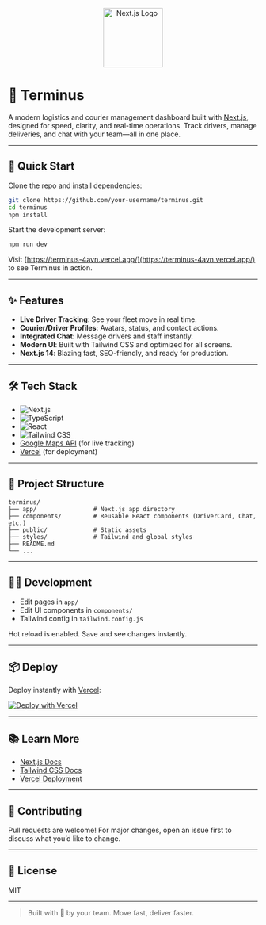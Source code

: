 <p align="center">
  <img src="https://raw.githubusercontent.com/vercel/next.js/canary/examples/with-typescript/public/vercel.svg" alt="Next.js Logo" width="120" />
</p>

# 🚚 Terminus

A modern logistics and courier management dashboard built with [Next.js](https://nextjs.org), designed for speed, clarity, and real-time operations. Track drivers, manage deliveries, and chat with your team—all in one place.

---

## 🚀 Quick Start

Clone the repo and install dependencies:

```bash
git clone https://github.com/your-username/terminus.git
cd terminus
npm install
```

Start the development server:

```bash
npm run dev
```

Visit [https://terminus-4avn.vercel.app/](https://terminus-4avn.vercel.app/) to see Terminus in action.

---

## ✨ Features

- **Live Driver Tracking**: See your fleet move in real time.
- **Courier/Driver Profiles**: Avatars, status, and contact actions.
- **Integrated Chat**: Message drivers and staff instantly.
- **Modern UI**: Built with Tailwind CSS and optimized for all screens.
- **Next.js 14**: Blazing fast, SEO-friendly, and ready for production.

---

## 🛠️ Tech Stack

- ![Next.js](https://img.shields.io/badge/Next.js-000?logo=next.js&logoColor=white)
- ![TypeScript](https://img.shields.io/badge/TypeScript-3178c6?logo=typescript&logoColor=white)
- ![React](https://img.shields.io/badge/React-20232a?logo=react&logoColor=61dafb)
- ![Tailwind CSS](https://img.shields.io/badge/Tailwind_CSS-38bdf8?logo=tailwind-css&logoColor=white)
- [Google Maps API](https://developers.google.com/maps) (for live tracking)
- [Vercel](https://vercel.com) (for deployment)

---

## 📁 Project Structure

```
terminus/
├── app/                # Next.js app directory
├── components/         # Reusable React components (DriverCard, Chat, etc.)
├── public/             # Static assets
├── styles/             # Tailwind and global styles
├── README.md
└── ...
```

---

## 🧑‍💻 Development

- Edit pages in `app/`
- Edit UI components in `components/`
- Tailwind config in `tailwind.config.js`

Hot reload is enabled. Save and see changes instantly.

---

## 📦 Deploy

Deploy instantly with [Vercel](https://vercel.com/new?utm_source=create-next-app&utm_campaign=create-next-app-readme):

[![Deploy with Vercel](https://vercel.com/button)](https://vercel.com/new?utm_source=create-next-app&utm_campaign=create-next-app-readme)

---

## 📚 Learn More

- [Next.js Docs](https://nextjs.org/docs)
- [Tailwind CSS Docs](https://tailwindcss.com/docs)
- [Vercel Deployment](https://nextjs.org/docs/app/building-your-application/deploying)

---

## 🤘 Contributing

Pull requests are welcome! For major changes, open an issue first to discuss what you’d like to change.

---

## 🏁 License

MIT

---

> Built with 💙 by your team. Move fast, deliver faster.
